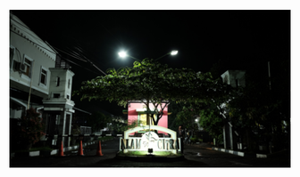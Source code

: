 ![Gerbang Perumahan Alam Citra](/images/gerbang-alam-citra-malam.jpg "Gerbang Perumahan Alam Citra")
